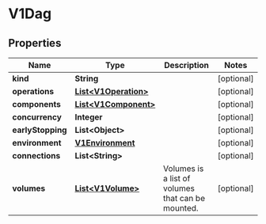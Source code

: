 
# V1Dag

## Properties
Name | Type | Description | Notes
------------ | ------------- | ------------- | -------------
**kind** | **String** |  |  [optional]
**operations** | [**List&lt;V1Operation&gt;**](V1Operation.md) |  |  [optional]
**components** | [**List&lt;V1Component&gt;**](V1Component.md) |  |  [optional]
**concurrency** | **Integer** |  |  [optional]
**earlyStopping** | **List&lt;Object&gt;** |  |  [optional]
**environment** | [**V1Environment**](V1Environment.md) |  |  [optional]
**connections** | **List&lt;String&gt;** |  |  [optional]
**volumes** | [**List&lt;V1Volume&gt;**](V1Volume.md) | Volumes is a list of volumes that can be mounted. |  [optional]



